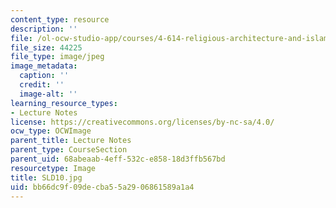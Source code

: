 ```yaml
---
content_type: resource
description: ''
file: /ol-ocw-studio-app/courses/4-614-religious-architecture-and-islamic-cultures-fall-2002/bb66dc9f09decba55a2906861589a1a4_SLD10.jpg
file_size: 44225
file_type: image/jpeg
image_metadata:
  caption: ''
  credit: ''
  image-alt: ''
learning_resource_types:
- Lecture Notes
license: https://creativecommons.org/licenses/by-nc-sa/4.0/
ocw_type: OCWImage
parent_title: Lecture Notes
parent_type: CourseSection
parent_uid: 68abeaab-4eff-532c-e858-18d3ffb567bd
resourcetype: Image
title: SLD10.jpg
uid: bb66dc9f-09de-cba5-5a29-06861589a1a4
---
```

